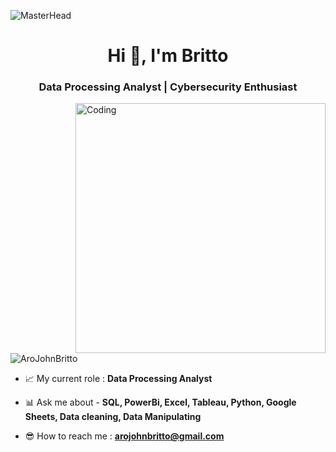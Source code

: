 ![MasterHead](https://nodusanalytics.com/wp-content/uploads/2021/03/bi-dashboard-for-website.gif)
<h1 align="center">Hi 👋, I'm Britto </h1>
<h3 align="center">Data Processing Analyst | Cybersecurity Enthusiast</h3>
<img align="right" alt="Coding" width="400" src="https://images.squarespace-cdn.com/content/v1/5769fc401b631bab1addb2ab/1541580611624-TE64QGKRJG8SWAIUS7NS/coding-freak.gif">

<p align="left"> <img src="https://komarev.com/ghpvc/?username=AroJohnBritto&label=Profile%20views&color=grey&style=plastic" alt="AroJohnBritto" /> </p>


- 📈 My current role : **Data Processing Analyst**

- 📊 Ask me about - **SQL, PowerBi, Excel, Tableau, Python, Google Sheets, Data cleaning, Data Manipulating**

- 😎 How to reach me : **arojohnbritto@gmail.com**
